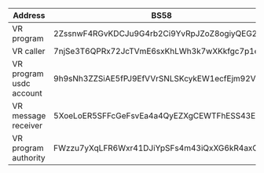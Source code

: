| Address | BS58 | Hex |
|---------|---------|---------|
| VR program | 2ZssnwF4RGvKDCJu9G4rb2Ci9YvRpJZoZ8ogiyQEG2Mx | 0x1747cc5599d45bb74719b32c36dc885907d9eff834f93da50e6376551fc490eb |
| VR caller | 7njSe3T6QPRx72JcTVmE6sxKhLWh3k7wXKkfgc7p1ez4 | 0x64dd3f51b8ca7283c7eb382f77faa8acf0c88d5b6d7c11234658be242041ab11 |
| VR program usdc account | 9h9sNh3ZZSiAE5fPJ9EfVVrSNLSKcykEW1ecfEjm92Vz | 0x8126c1645d8023cf7370378b1afa7edb02811c6abdef2769fa00a84812f60d35 |
| VR message receiver | 5XoeLoER5SFFcGeFsvEa4a4QyEZXgCEWTFhESS43ExLX | 0x4352e98d0dfef2a95d0a81a56c960dec102111ac0ba732ab8858a5891dfb5df0 |
| VR program authority | FWzzu7yXqLFR6Wxr41DJiYpSFs4m43iQxXG6kR4axCbb | 0xd7b30a0d438f2d3fdf52b3d5a88f0e53374d11c7d2b0209d0ac3b7302c3eab6a |
